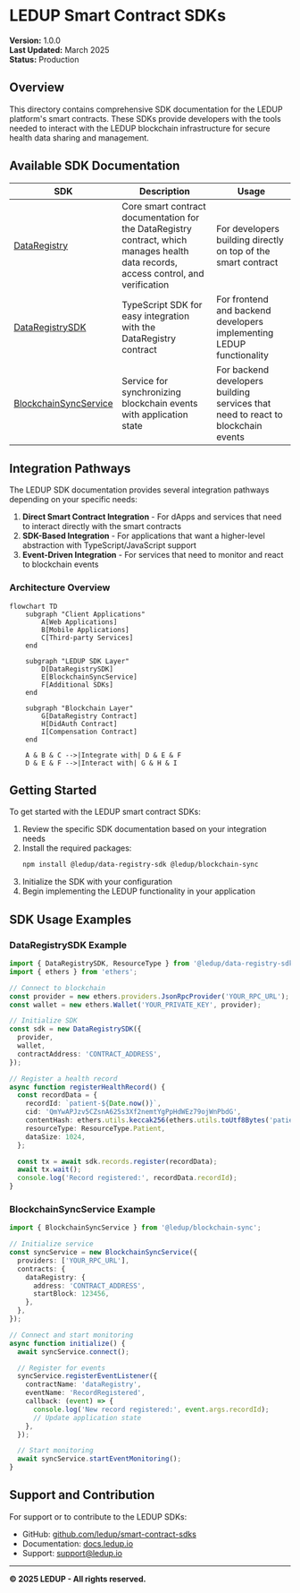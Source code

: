 # LEDUP Smart Contract SDKs

**Version:** 1.0.0  
**Last Updated:** March 2025  
**Status:** Production

## Overview

This directory contains comprehensive SDK documentation for the LEDUP platform's smart contracts. These SDKs provide developers with the tools needed to interact with the LEDUP blockchain infrastructure for secure health data sharing and management.

## Available SDK Documentation

| SDK                                                      | Description                                                                                                                          | Usage                                                                            |
| -------------------------------------------------------- | ------------------------------------------------------------------------------------------------------------------------------------ | -------------------------------------------------------------------------------- |
| [DataRegistry](./DataRegistry.md)                        | Core smart contract documentation for the DataRegistry contract, which manages health data records, access control, and verification | For developers building directly on top of the smart contract                    |
| [DataRegistrySDK](./DataRegistrySDK.md)                  | TypeScript SDK for easy integration with the DataRegistry contract                                                                   | For frontend and backend developers implementing LEDUP functionality             |
| [BlockchainSyncService](../api/BlockchainSyncService.md) | Service for synchronizing blockchain events with application state                                                                   | For backend developers building services that need to react to blockchain events |

## Integration Pathways

The LEDUP SDK documentation provides several integration pathways depending on your specific needs:

1. **Direct Smart Contract Integration** - For dApps and services that need to interact directly with the smart contracts
2. **SDK-Based Integration** - For applications that want a higher-level abstraction with TypeScript/JavaScript support
3. **Event-Driven Integration** - For services that need to monitor and react to blockchain events

### Architecture Overview

```mermaid
flowchart TD
    subgraph "Client Applications"
        A[Web Applications]
        B[Mobile Applications]
        C[Third-party Services]
    end

    subgraph "LEDUP SDK Layer"
        D[DataRegistrySDK]
        E[BlockchainSyncService]
        F[Additional SDKs]
    end

    subgraph "Blockchain Layer"
        G[DataRegistry Contract]
        H[DidAuth Contract]
        I[Compensation Contract]
    end

    A & B & C -->|Integrate with| D & E & F
    D & E & F -->|Interact with| G & H & I
```

## Getting Started

To get started with the LEDUP smart contract SDKs:

1. Review the specific SDK documentation based on your integration needs
2. Install the required packages:
   ```bash
   npm install @ledup/data-registry-sdk @ledup/blockchain-sync
   ```
3. Initialize the SDK with your configuration
4. Begin implementing the LEDUP functionality in your application

## SDK Usage Examples

### DataRegistrySDK Example

```typescript
import { DataRegistrySDK, ResourceType } from '@ledup/data-registry-sdk';
import { ethers } from 'ethers';

// Connect to blockchain
const provider = new ethers.providers.JsonRpcProvider('YOUR_RPC_URL');
const wallet = new ethers.Wallet('YOUR_PRIVATE_KEY', provider);

// Initialize SDK
const sdk = new DataRegistrySDK({
  provider,
  wallet,
  contractAddress: 'CONTRACT_ADDRESS',
});

// Register a health record
async function registerHealthRecord() {
  const recordData = {
    recordId: `patient-${Date.now()}`,
    cid: 'QmYwAPJzv5CZsnA625s3Xf2nemtYgPpHdWEz79ojWnPbdG',
    contentHash: ethers.utils.keccak256(ethers.utils.toUtf8Bytes('patient data')),
    resourceType: ResourceType.Patient,
    dataSize: 1024,
  };

  const tx = await sdk.records.register(recordData);
  await tx.wait();
  console.log('Record registered:', recordData.recordId);
}
```

### BlockchainSyncService Example

```typescript
import { BlockchainSyncService } from '@ledup/blockchain-sync';

// Initialize service
const syncService = new BlockchainSyncService({
  providers: ['YOUR_RPC_URL'],
  contracts: {
    dataRegistry: {
      address: 'CONTRACT_ADDRESS',
      startBlock: 123456,
    },
  },
});

// Connect and start monitoring
async function initialize() {
  await syncService.connect();

  // Register for events
  syncService.registerEventListener({
    contractName: 'dataRegistry',
    eventName: 'RecordRegistered',
    callback: (event) => {
      console.log('New record registered:', event.args.recordId);
      // Update application state
    },
  });

  // Start monitoring
  await syncService.startEventMonitoring();
}
```

## Support and Contribution

For support or to contribute to the LEDUP SDKs:

- GitHub: [github.com/ledup/smart-contract-sdks](https://github.com/ledup/smart-contract-sdks)
- Documentation: [docs.ledup.io](https://docs.ledup.io)
- Support: [support@ledup.io](mailto:support@ledup.io)

---

**© 2025 LEDUP - All rights reserved.**
